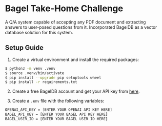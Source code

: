 # Bagel Take-Home Challenge
A Q/A system capable of accepting any PDF document and extracting answers to user-posed questions from it. Incorporated BagelDB as a vector database solution for this system.

## Setup Guide

1. Create a virtual environment and install the required packages:

```bash
$ python3 -m venv .venv
$ source .venv/bin/activate
$ pip install --upgrade pip setuptools wheel
$ pip install -r requirements.txt
```

2. Create a free BagelDB account and get your API key from [here](https://console.bageldb.ai/sign-in).

3. Create a `.env` file with the following variables:

```bash
OPENAI_API_KEY = [ENTER YOUR OPENAI API KEY HERE]
BAGEL_API_KEY = [ENTER YOUR BAGEL API KEY HERE]
BAGEL_USER_ID = [ENTER YOUR BAGEL USER ID HERE]
```

